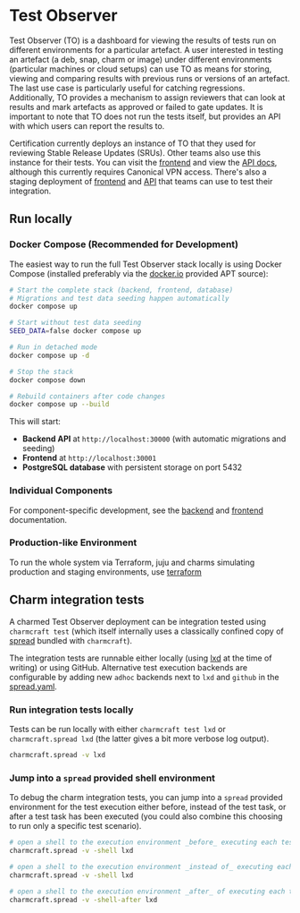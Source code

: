 # Test Observer

Test Observer (TO) is a dashboard for viewing the results of tests run on different environments for a particular artefact. A user interested in testing an artefact (a deb, snap, charm or image) under different environments (particular machines or cloud setups) can use TO as means for storing, viewing and comparing results with previous runs or versions of an artefact. The last use case is particularly useful for catching regressions. Additionally, TO provides a mechanism to assign reviewers that can look at results and mark artefacts as approved or failed to gate updates. It is important to note that TO does not run the tests itself, but provides an API with which users can report the results to.

Certification currently deploys an instance of TO that they used for reviewing Stable Release Updates (SRUs). Other teams also use this instance for their tests. You can visit the [frontend](https://test-observer.canonical.com/) and view the [API docs](https://test-observer-api.canonical.com/docs), although this currently requires Canonical VPN access. There's also a staging deployment of [frontend](https://test-observer-staging.canonical.com/) and [API](https://test-observer-api-staging.canonical.com/docs) that teams can use to test their integration.

## Run locally

### Docker Compose (Recommended for Development)

The easiest way to run the full Test Observer stack locally is using Docker Compose (installed preferably via the [docker.io](https://docs.docker.com/engine/install/ubuntu/) provided APT source):

```bash
# Start the complete stack (backend, frontend, database)
# Migrations and test data seeding happen automatically
docker compose up

# Start without test data seeding
SEED_DATA=false docker compose up

# Run in detached mode
docker compose up -d

# Stop the stack
docker compose down

# Rebuild containers after code changes
docker compose up --build
```

This will start:

- **Backend API** at `http://localhost:30000` (with automatic migrations and seeding)
- **Frontend** at `http://localhost:30001`
- **PostgreSQL database** with persistent storage on port 5432

### Individual Components

For component-specific development, see the [backend](/backend/README.md) and [frontend](/frontend/README.md) documentation.

### Production-like Environment

To run the whole system via Terraform, juju and charms simulating production and staging environments, use [terraform](/terraform/README.md)


## Charm integration tests

A charmed Test Observer deployment can be integration tested using `charmcraft test` (which itself internally uses a classically confined copy of [spread](https://github.com/canonical/spread) bundled with `charmcraft`).

The integration tests are runnable either locally (using [lxd](https://documentation.ubuntu.com/lxd/en/latest/installing/) at the time of writing) or using GitHub. Alternative test execution backends are configurable by adding new `adhoc` backends next to `lxd` and `github` in the [spread.yaml](./spread.yaml).

### Run integration tests locally

Tests can be run locally with either `charmcraft test lxd` or `charmcraft.spread lxd` (the latter gives a bit more verbose log output).

```bash
charmcraft.spread -v lxd
```

### Jump into a `spread` provided shell environment

To debug the charm integration tests, you can jump into a `spread` provided environment for the test execution either before, instead of the test task, or after a test task has been executed (you could also combine this choosing to run only a specific test scenario).

```bash
# open a shell to the execution environment _before_ executing each test task 
charmcraft.spread -v -shell lxd 

# open a shell to the execution environment _instead of_ executing each test task 
charmcraft.spread -v -shell lxd

# open a shell to the execution environment _after_ of executing each test task 
charmcraft.spread -v -shell-after lxd
```